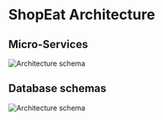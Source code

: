 # ShopEat Architecture

## Micro-Services

![Architecture schema](/images/architecture.drawio.png)

## Database schemas

![Architecture schema](/images/database.drawio.png)

